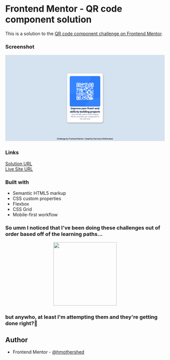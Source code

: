 # Frontend Mentor - QR code component solution

This is a solution to the [QR code component challenge on Frontend Mentor](https://www.frontendmentor.io/challenges/qr-code-component-iux_sIO_H). 

### Screenshot

![alt text](image.png)

### Links
[Solution URL](https://github.com/hmothershed/qr-code-component)
<br> 
[Live Site URL](https://hmothershed.github.io/qr-code-component/)
### Built with
- Semantic HTML5 markup
- CSS custom properties
- Flexbox
- CSS Grid
- Mobile-first workflow


### So umm I noticed that I've been doing these challenges out of order based off of the learning paths...
<p align="center">
  <img src="https://i.giphy.com/media/v1.Y2lkPTc5MGI3NjExcXUyM2g0Zm1vcGdyeXdhYXZmZGI4ZHI4cGZ5c2p3Z21nem9rZG91NiZlcD12MV9pbnRlcm5hbF9naWZfYnlfaWQmY3Q9Zw/RZqR67wB40NfsRqoRx/giphy.gif" width="200px" height="200px"/>
</p>

### but anywho, at least I'm attempting them and they're getting done right?🤣 

## Author

- Frontend Mentor - [@hmothershed](https://www.frontendmentor.io/profile/hmothershed)

